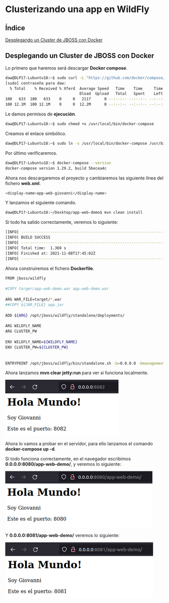 # **Clusterizando una app en WildFly**

## **Índice**
[Desplegando un Cluster de JBOSS con Docker](#id1)

## **Desplegando un Cluster de JBOSS con Docker**<a name = "id1"></a>
Lo primero que haremos será descargar **Docker compose**.

```bash
daw@DLP17-Lubuntu18:~$ sudo curl -L "https://github.com/docker/compose/releases/download/1.29.2/docker-compose-$(uname -s)-$(uname -m)" -o /usr/local/bin/docker-compose
[sudo] contraseña para daw: 
  % Total    % Received % Xferd  Average Speed   Time    Time     Time  Current
                                 Dload  Upload   Total   Spent    Left  Speed
100   633  100   633    0     0   2117      0 --:--:-- --:--:-- --:--:--  2117
100 12.1M  100 12.1M    0     0  12.2M      0 --:--:-- --:--:-- --:--:-- 29.2M
```

Le damos permisos de **ejecución**.

```bash
daw@DLP17-Lubuntu18:~$ sudo chmod +x /usr/local/bin/docker-compose
```

Creamos el enlace simbólico.

```bash
daw@DLP17-Lubuntu18:~$ sudo ln -s /usr/local/bin/docker-compose /usr/bin/docker-compose
```

Por último verificaremos.

```bash
daw@DLP17-Lubuntu18:~$ docker-compose --version
docker-compose version 1.29.2, build 5becea4c
```

Ahora nos descargaremos el proyecto y cambiaremos las siguiente línea del fichero **web.xml**.

```bash
<display-name>app-web-giovanni</display-name>
```

Y lanzamos el siguiente comando.

```bash
daw@DLP17-Lubuntu18:~/Desktop/app-web-demo$ mvn clean install
```

Si todo ha salido correctamente, veremos lo siguiente:

```bash
[INFO] ------------------------------------------------------------------------
[INFO] BUILD SUCCESS
[INFO] ------------------------------------------------------------------------
[INFO] Total time:  1.369 s
[INFO] Finished at: 2021-11-08T17:45:02Z
[INFO] ------------------------------------------------------------------------
```

Ahora construiremos el fichero **Dockerfile**.

```bash
FROM jboss/wildfly

#COPY targer/app-web-demo.war app-web-demo.war 

ARG WAR_FILE=target/*.war
##COPY ${JAR_FILE} app.jar

ADD ${ARG} /opt/jboss/wildfly/standalone/deployments/

ARG WILDFLY_NAME
ARG CLUSTER_PW

ENV WILDFLY_NAME=${WILDFLY_NAME}
ENV CLUSTER_PW=${CLUSTER_PW}


ENTRYPOINT /opt/jboss/wildfly/bin/standalone.sh -b=0.0.0.0 -bmanagement=0.0.0.0 -Djboss.server.default.config=standalone-full-ha.xml -Djboss.node.name=${WILDFLY_NAME} -Djava.net.preferIPv4Stack=true -Djgroups.bind_addr=$(hostname -i) -Djboss.messaging.cluster.password=${CLUSTER_PW}
```

Ahora lanzamos **mvn clear jetty:run** para ver si funciona localmente.

![Pag funcionando](img/docker-app/8.png)

Ahora lo vamos a probar en el servidor, para ello lanzamos el comando **docker-compose up -d**.

Si todo funciona correctamente, en el navegador escribimos **0.0.0.0:8080/app-web-demo/**, y veremos lo siguiente:

![Pag funcionando 8080](img/docker-app/10.png)

Y **0.0.0.0:8081/app-web-demo/** veremos lo siguiente:

![Pag funcionando 8081](img/docker-app/11.png)